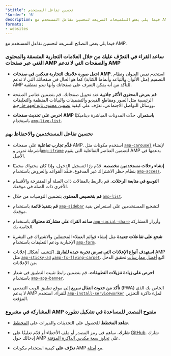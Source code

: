 ```yaml
---
"$title": تحسين تفاعل المستخدم
"$order": '6'
description: فيما يلي بعض التلميحات السريعة لتحسين تفاعل المستخدم مع AMP. ساعد القراء في التعرّف عليك من خلال العلامات التجارية المتسقة والمحتوى الغني عبر صفحات AMP وما دونها
formats:
- websites
---
```


فيما يلي بعض النصائح السريعة لتحسين تفاعل المستخدم مع AMP.

### ساعد القراء في التعرّف عليك من خلال العلامات التجارية المتسقة والمحتوى الغني عبر صفحات AMP والصفحات التي لا تدعم AMP

- **اجعل صورة علامتك التجارية تنعكس في صفحات AMP.** استخدم نفس العنوان ونظام التصميم (مثل الألوان والتباعد وأنماط الكتابة) كما هو الحال في صفحاتك التي لا تدعم AMP للتأكد من أنه يمكن التعرف على صفحاتك وأنها تبدو منطقية.

- **قم بعرض المحتوى الأكثر جاذبية** عند تحويل صفحاتك. قم بتضمين عناصر الصفحة الرئيسية مثل الصور ومقاطع الفيديو والتضمينات والبيانات المنظمة والتعليقات ووسائل التواصل الاجتماعي. تعرّف على كيفية [تضمين محتوى تابع لجهة خارجية](../../../documentation/guides-and-tutorials/develop/media_iframes_3p/third_party_components.md).

- **احرص على تحديث صفحات AMP باستمرار.** حدِّث المدونات المباشرة ديناميكيًا باستخدام [`amp-live-list`](../../../documentation/components/reference/amp-live-list.md).

### تحسين تفاعل المستخدمين والاحتفاظ بهم

- **قدِّم تجارب تفاعلية** على صفحات AMP. استخدم مكونات مثل [`amp-carousel`](../../../documentation/components/reference/amp-carousel.md) لإنشاء أشرطة تمرير و[`amp-iframe`](../../../documentation/components/reference/amp-iframe.md) لتضمين العناصر التفاعلية التي يقوم AMP بدعمها في الأصل.

- **إنشاء رحلات مستخدمين مخصصة.** قدّم زرًا لتسجيل الدخول، وإذا كان محتواك محميًا بنظام حظر الاشتراك غير المدفوع، فنفِّذ القواعد والعروض باستخدام [`amp-access`](../../../documentation/components/reference/amp-access.md).

- **التوسع في متابعة الرحلات.** قم بالربط بالمقالات ذات الصلة أو المقترحة والأقسام الأخرى ذات الصلة في موقعك.

- **قم بتخصيص المحتوى** بتضمين التوصيات من خلال [`amp-list`](../../../documentation/components/reference/amp-list.md).

- **قم بتنفيذ قائمة** باستخدام [`amp-sidebar`](../../../documentation/components/reference/amp-sidebar.md) لتشجيع المستخدمين على استعراض بقية موقعك.

- **ساعد القراء على مشاركة محتواك** باستخدام [`amp-social-share`](../../../documentation/components/reference/amp-social-share.md) وأزرار المشاركة الخاصة بك.

- **شجع على تفاعلات جديدة** مثل إنشاء قوائم العملاء المحتملين والاشتراك في النشرة الإخبارية ودعم التعليقات باستخدام [`amp-form`](../../../documentation/components/reference/amp-form.md).

- **استهدف أنواع الإعلانات التي تعرض تجربة جيدة للقارئ.** اكتشف أشكال إعلانات AMP مثل [`amp-sticky-ad`](../../../documentation/components/reference/amp-sticky-ad.md) و[`amp-fx-flying-carpet`](../../../documentation/components/reference/amp-fx-flying-carpet.md). اتّبع [أفضل ممارسات](../../../documentation/guides-and-tutorials/develop/monetization/index.md) تحقيق الدخل من الإعلانات.

- **احرص على زيادة تنزيلات التطبيقات.** قم بتضمين رابط تثبيت التطبيق في شعار باستخدام [`amp-app-banner`](../../../documentation/components/reference/amp-app-banner.md).

- **تأكد من حدوث انتقال سريع** إلى موقع تطبيق الويب التقدمي (PWA) الخاص بك الذي لا يدعم AMP للقراء. استخدم [`amp-install-serviceworker`](../../../documentation/components/reference/amp-install-serviceworker.md) لملء ذاكرة التخزين المؤقت.

### المشاركة في مشروع AMP مفتوح المصدر للمساعدة في تشكيل تطوره

- **شاهد المخطط** للحصول على التحديثات والميزات على [المخطط](../../../community/roadmap.html).

- **شارك.** ساهم في رمز المصدر أو ملف الأخطاء أو قدّم تعليقًا على [GitHub](https://github.com/ampproject/amphtml/blob/master/CONTRIBUTING.md). شارك إدخالك حول AMP على [‏‏تجاوز سعة مكدس الذاكرة المؤقتة](https://stackoverflow.com/questions/tagged/amp-html).

- **تعرَّف على** كيفية استخدام مكونات AMP مع [أمثلة](../../../documentation/examples/index.html).
